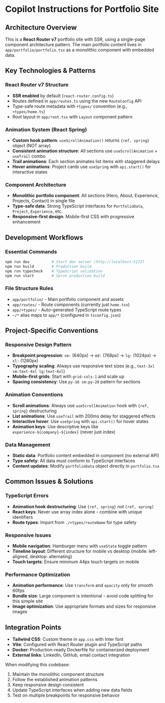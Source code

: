 # Copilot Instructions for Portfolio Site

## Architecture Overview

This is a **React Router v7** portfolio site with SSR, using a single-page component architecture pattern. The main portfolio content lives in `app/portfolio/portfolio.tsx` as a monolithic component with embedded data.

## Key Technologies & Patterns

### React Router v7 Structure

- **SSR enabled** by default (`react-router.config.ts`)
- Routes defined in `app/routes.ts` using the new `RouteConfig` API
- Type-safe route metadata with `+types/` convention (e.g., `+types/home.ts`)
- Root layout in `app/root.tsx` with `Layout` component pattern

### Animation System (React Spring)

- **Custom hook pattern**: `useScrollAnimation()` returns `{ref, spring}` object (NOT array)
- **Consistent animation structure**: All sections use `useScrollAnimation` + `useTrail` combo
- **Trail animations**: Each section animates list items with staggered delays
- **Hover animations**: Project cards use `useSpring` with `api.start()` for interactive states

### Component Architecture

- **Monolithic portfolio component**: All sections (Hero, About, Experience, Projects, Contact) in single file
- **Type-safe data**: Strong TypeScript interfaces for `PortfolioData`, `Project`, `Experience`, etc.
- **Responsive-first design**: Mobile-first CSS with progressive enhancement

## Development Workflows

### Essential Commands

```bash
npm run dev          # Start dev server (http://localhost:5173)
npm run build        # Production build
npm run typecheck    # TypeScript validation
npm run start        # Serve production build
```

### File Structure Rules

- `app/portfolio/` - Main portfolio component and assets
- `app/routes/` - Route components (currently just `home.tsx`)
- `app/+types/` - Auto-generated TypeScript route types
- `~/*` alias maps to `app/*` (configured in `tsconfig.json`)

## Project-Specific Conventions

### Responsive Design Pattern

- **Breakpoint progression**: `sm:` (640px) → `md:` (768px) → `lg:` (1024px) → `xl:` (1280px)
- **Typography scaling**: Always use responsive text sizes (e.g., `text-3xl sm:text-4xl lg:text-6xl`)
- **Mobile-first grids**: Start with `grid-cols-1` and scale up
- **Spacing consistency**: Use `py-16 sm:py-20` pattern for sections

### Animation Conventions

- **Scroll animations**: Always use `useScrollAnimation` hook with `{ref, spring}` destructuring
- **List animations**: Use `useTrail` with 200ms delay for staggered effects
- **Interactive hover**: Use `useSpring` with `api.start()` for hover states
- **Animation keys**: Use descriptive keys like `experience-${company}-${index}` (never just index)

### Data Management

- **Static data**: Portfolio content embedded in component (no external API)
- **Type safety**: All data must conform to TypeScript interfaces
- **Content updates**: Modify `portfolioData` object directly in `portfolio.tsx`

## Common Issues & Solutions

### TypeScript Errors

- **Animation hook destructuring**: Use `{ref, spring}` not `[ref, spring]`
- **React keys**: Never use array index alone - combine with unique identifiers
- **Route types**: Import from `./+types/routeName` for type safety

### Responsive Issues

- **Mobile navigation**: Hamburger menu with `useState` toggle pattern
- **Timeline layout**: Different structure for mobile vs desktop (mobile: left-aligned, desktop: alternating)
- **Touch targets**: Ensure minimum 44px touch targets on mobile

### Performance Optimization

- **Animation performance**: Use `transform` and `opacity` only for smooth 60fps
- **Bundle size**: Large component is intentional - avoid code splitting for this simple site
- **Image optimization**: Use appropriate formats and sizes for responsive images

## Integration Points

- **Tailwind CSS**: Custom theme in `app.css` with Inter font
- **Vite**: Configured with React Router plugin and TypeScript paths
- **Docker**: Production-ready Dockerfile for containerized deployment
- **External links**: LinkedIn, GitHub, email contact integration

When modifying this codebase:

1. Maintain the monolithic component structure
2. Follow the established animation patterns
3. Keep responsive design consistent
4. Update TypeScript interfaces when adding new data fields
5. Test on multiple breakpoints for responsive behavior
